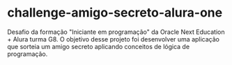# challenge-amigo-secreto-alura-one
Desafio da formação "Iniciante em programação" da Oracle Next Education + Alura turma G8. O objetivo desse projeto foi desenvolver uma aplicação que sorteia um amigo secreto aplicando conceitos de lógica de programação.
